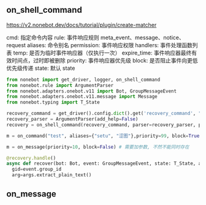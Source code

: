 ## on_shell_command

https://v2.nonebot.dev/docs/tutorial/plugin/create-matcher

cmd: 指定命令内容
rule: 事件响应规则 meta_event、message、notice、request
aliases: 命令别名
permission: 事件响应权限
handlers: 事件处理函数列表
temp: 是否为临时事件响应器（仅执行一次）
expire_time: 事件响应器最终有效时间点，过时即被删除
priority: 事件响应器优先级
block: 是否阻止事件向更低优先级传递
state: 默认 state

```python
from nonebot import get_driver, logger, on_shell_command
from nonebot.rule import ArgumentParser
from nonebot.adapters.onebot.v11 import Bot, GroupMessageEvent
from nonebot.adapters.onebot.v11.message import Message
from nonebot.typing import T_State

recovery_command = get_driver().config.dict().get('recovery_command', "恢复群文件") # 获取配置项
recovery_parser = ArgumentParser(add_help=False)
recovery = on_shell_command(recovery_command, parser=recovery_parser, priority=1)

m = on_command("test", aliases={"setu", "涩图"},priority=99, block=True)

m = on_message(priority=10, block=False) # 需要加参数, 不然不能同时存在

@recovery.handle()
async def recover(bot: Bot, event: GroupMessageEvent, state: T_State, args: Message=CommandArg()):
  gid=event.group_id
  arg=args.extract_plain_text()
```

## on_message
